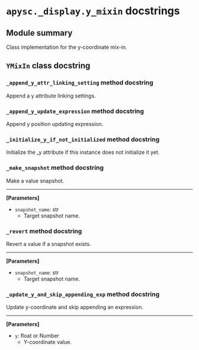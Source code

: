 # `apysc._display.y_mixin` docstrings

## Module summary

Class implementation for the y-coordinate mix-in.

## `YMixIn` class docstring

### `_append_y_attr_linking_setting` method docstring

Append a y attribute linking settings.

### `_append_y_update_expression` method docstring

Append y position updating expression.

### `_initialize_y_if_not_initialized` method docstring

Initialize the _y attribute if this instance does not initialize it yet.

### `_make_snapshot` method docstring

Make a value snapshot.<hr>

**[Parameters]**

- `snapshot_name`: str
  - Target snapshot name.

### `_revert` method docstring

Revert a value if a snapshot exists.<hr>

**[Parameters]**

- `snapshot_name`: str
  - Target snapshot name.

### `_update_y_and_skip_appending_exp` method docstring

Update y-coordinate and skip appending an expression.<hr>

**[Parameters]**

- `y`: float or Number
  - Y-coordinate value.